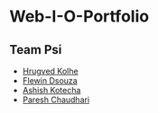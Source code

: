 # Web-I-O-Portfolio

## Team Psi

- [Hrugved Kolhe](https://www.linkedin.com/in/hrugved-kolhe-364881193/)
- [Flewin Dsouza]()
- [Ashish Kotecha]()
- [Paresh Chaudhari]()
